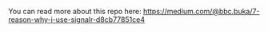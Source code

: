 You can read more about this repo here:
https://medium.com/@bbc.buka/7-reason-why-i-use-signalr-d8cb77851ce4